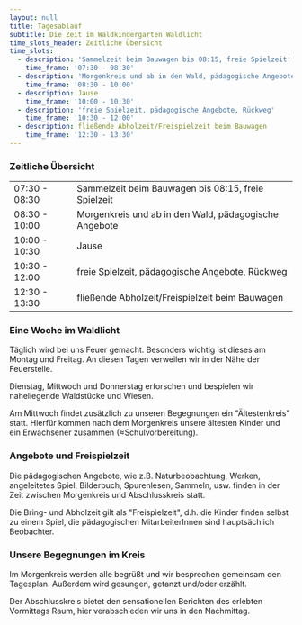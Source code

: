 ```yaml
---
layout: null
title: Tagesablauf
subtitle: Die Zeit im Waldkindergarten Waldlicht
time_slots_header: Zeitliche Übersicht
time_slots:
  - description: 'Sammelzeit beim Bauwagen bis 08:15, freie Spielzeit'
    time_frame: '07:30 - 08:30'
  - description: 'Morgenkreis und ab in den Wald, pädagogische Angebote'
    time_frame: '08:30 - 10:00'
  - description: Jause
    time_frame: '10:00 - 10:30'
  - description: 'freie Spielzeit, pädagogische Angebote, Rückweg'
    time_frame: '10:30 - 12:00'
  - description: fließende Abholzeit/Freispielzeit beim Bauwagen
    time_frame: '12:30 - 13:30'
---
```


<h3>Zeitliche Übersicht</h3>
<div class='table-wrapper'>
  <table>
    <tbody>
      <tr>
        <td>07:30 - 08:30</td>
        <td>Sammelzeit beim Bauwagen bis 08:15, freie Spielzeit</td>
      </tr>
      <tr>
        <td>08:30 - 10:00</td>
        <td>Morgenkreis und ab in den Wald, pädagogische Angebote</td>
      </tr>
      <tr>
        <td>10:00 - 10:30</td>
        <td>Jause</td>
      </tr>
      <tr>
        <td>10:30 - 12:00</td>
        <td>freie Spielzeit, pädagogische Angebote, Rückweg</td>
      </tr>
      <tr>
        <td>12:30 - 13:30</td>
        <td>fließende Abholzeit/Freispielzeit beim Bauwagen</td>
      </tr>
    </tbody>
  </table>
  <h3>Eine Woche im Waldlicht</h3>
  <p>Täglich wird bei uns Feuer gemacht. Besonders wichtig ist dieses am Montag und Freitag. An diesen Tagen verweilen wir in der Nähe der Feuerstelle.</p>
  <p>Dienstag, Mittwoch und Donnerstag erforschen und bespielen wir naheliegende Waldstücke und Wiesen.</p>
  <p>Am Mittwoch findet zusätzlich zu unseren Begegnungen ein "Ältestenkreis" statt. Hierfür kommen nach dem Morgenkreis unsere ältesten Kinder und ein Erwachsener zusammen (≈Schulvorbereitung).</p>
  <h3>Angebote und Freispielzeit</h3>
  <p>Die pädagogischen Angebote, wie z.B. Naturbeobachtung, Werken, angeleitetes Spiel, Bilderbuch, Spurenlesen, Sammeln, usw. finden in der Zeit zwischen Morgenkreis und Abschlusskreis statt.</p>
  <p>Die Bring- und Abholzeit gilt als "Freispielzeit", d.h. die Kinder finden selbst zu einem Spiel, die pädagogischen MitarbeiterInnen sind hauptsächlich Beobachter.</p>
  <h3>Unsere Begegnungen im Kreis</h3>
  <p>Im Morgenkreis werden alle begrüßt und wir besprechen gemeinsam den Tagesplan. Außerdem wird gesungen, getanzt und/oder erzählt.</p>
  <p>Der Abschlusskreis bietet den sensationellen Berichten des erlebten Vormittags Raum, hier verabschieden wir uns in den Nachmittag.</p>
</div>
